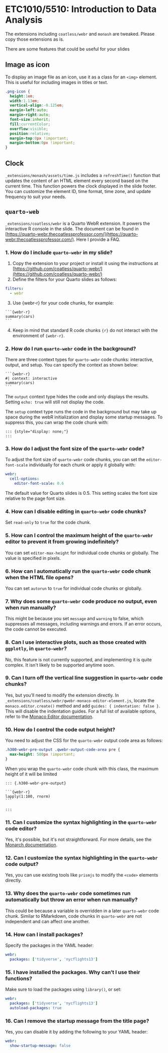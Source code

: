 # ETC1010/5510: Introduction to Data Analysis

The extensions including `coatless/webr` and `monash` are tweaked. Please copy those extensions as is.

There are some features that could be useful for your slides

## Image as icon

To display an image file as an icon, use it as a class for an `<img>` element. This is useful for including images in titles or text.

```css
.png-icon {
  height:1em;
  width:1.13em;
  vertical-align:-0.125em;
  margin-left:auto;
  margin-right:auto;
  font-size:inherit;
  fill:currentColor;
  overflow:visible;
  position:relative;
  margin-top:0px !important;
  margin-bottom:0px !important;
}
```

## Clock

`_extensions/monash/assets/time.js` includes a `refreshTime()` function that updates the content of an HTML element every second based on the current time. This function powers the clock displayed in the slide footer. You can customize the element ID, time format, time zone, and update frequency to suit your needs.

## `quarto-web`

`_extensions/coatless/webr` is a Quarto WebR extension. It powers the interactive R console in the slide. The document can be found in [https://quarto-webr.thecoatlessprofessor.com/](https://quarto-webr.thecoatlessprofessor.com/). Here I provide a FAQ.

 ### 1. How do I include `quarto-webr` in my slide?

 1. Copy the extension to your project or install it using the instructions at [https://github.com/coatless/quarto-webr/](https://github.com/coatless/quarto-webr/)
 2. Define the filters for your Quarto slides as follows:
```yaml
filters: 
  - webr
```
3. Use {webr-r} for your code chunks, for example:

~~~
```{webr-r}
summary(cars)
```
~~~
4. Keep in mind that standard R code chunks `{r}` do not interact with the environment of `{webr-r}`.

### 2. How do I run `quarto-webr` code in the background?

There are three context types for `quarto-webr` code chunks: interactive, output, and setup. You can specify the context as shown below:

~~~
```{webr-r}
#| context: interactive
summary(cars)
```
~~~

The `output` context type hides the code and only displays the results. Setting `echo: true` will still not display the code.

The `setup` context type runs the code in the background but may take up space during the webR initialization and display some startup messages. To suppress this, you can wrap the code chunk with:

```
::: {style="display: none;"}
:::
```
### 3. How do I adjust the font size of the `quarto-webr` code?

To adjust the font size of `quarto-webr` code chunks, you can set the `editor-font-scale` individually for each chunk or apply it globally with:

```yaml
webr:
  cell-options:
    editor-font-scale: 0.6
```

The default value for Quarto slides is 0.5. This setting scales the font size relative to the page font size.

### 4. How can I disable editing in `quarto-webr` code chunks?

Set `read-only` to `true` for the code chunk.

### 5. How can I control the maximum height of the `quarto-webr` editor to prevent it from growing indefinitely? 

You can set `editor-max-height` for individual code chunks or globally. The value is specified in pixels.

### 6. How can I automatically run the `quarto-webr` code chunk when the HTML file opens?

You can set `autorun` to `true` for individual code chunks or globally.

### 7. Why does some `quarto-webr` code produce no output, even when run manually?

This might be because you set `message` and `warning` to false, which suppresses all messages, including warnings and errors. If an error occurs, the code cannot be executed.

### 8. Can I use interactive plots, such as those created with `ggplotly`, in `quarto-webr`?

No, this feature is not currently supported, and implementing it is quite complex. It isn't likely to be supported anytime soon.


### 9. Can I turn off the vertical line suggestion in `quarto-webr` code chunks?

Yes, but you’ll need to modify the extension directly. In `_extensions/coatless/webr/qwebr-monaco-editor-element.js`, locate the `monaco.editor.create()` method and add `guides: { indentation: false }`. This will disable the indentation guides. For a full list of available options, refer to the [Monaco Editor documentation](https://microsoft.github.io/monaco-editor/typedoc/interfaces/editor.IStandaloneEditorConstructionOptions.html).

### 10. How do I control the code output height?

You need to adjust the CSS for the `quarto-webr` output code area as follows:

```css
.h300-webr-pre-output .qwebr-output-code-area pre {
  max-height: 500px !important;
}
```

When you wrap the `quarto-webr` code chunk with this class, the maximum height of it will be limited

~~~
::: {.h300-webr-pre-output}

```{webr-r}
lapply(1:100, rnorm)
```

:::
~~~


### 11. Can I customize the syntax highlighting in the `quarto-webr` code editor?

Yes, it's possible, but it's not straightforward. For more details, see the [Monarch documentation](https://microsoft.github.io/monaco-editor/monarch.html).


### 12. Can I customize the syntax highlighting in the `quarto-webr` code output?

Yes, you can use existing tools like `prismjs` to modify the `<code>` elements directly.

### 13. Why does the `quarto-webr` code sometimes run automatically but throw an error when run manually?

This could be because a variable is overridden in a later `quarto-webr` code chunk. Similar to RMarkdown, code chunks in `quarto-webr` are not independent and can affect one another.

### 14. How can I install packages?

Specify the packages in the YAML header:

```yaml
webr:
  packages: ['tidyverse', 'nycflights13']
```

### 15. I have installed the packages. Why can’t I use their functions?

Make sure to load the packages using `library()`, or set:

```yaml
webr:
  packages: ['tidyverse', 'nycflights13']
  autoload-packages: true
```
### 16. Can I remove the startup message from the title page?

Yes, you can disable it by adding the following to your YAML header:

```yaml
webr:
  show-startup-message: false
```
